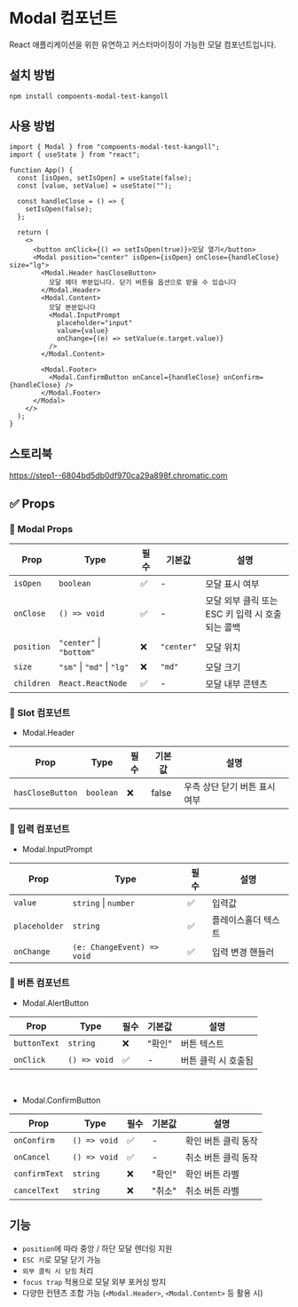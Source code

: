 # Modal 컴포넌트

React 애플리케이션을 위한 유연하고 커스터마이징이 가능한 모달 컴포넌트입니다.

## 설치 방법

```bash
npm install compoents-modal-test-kangoll

```

## 사용 방법

```tsx
import { Modal } from "compoents-modal-test-kangoll";
import { useState } from "react";

function App() {
  const [isOpen, setIsOpen] = useState(false);
  const [value, setValue] = useState("");

  const handleClose = () => {
    setIsOpen(false);
  };

  return (
    <>
      <button onClick={() => setIsOpen(true)}>모달 열기</button>
      <Modal position="center" isOpen={isOpen} onClose={handleClose} size="lg">
        <Modal.Header hasCloseButton>
          모달 헤더 부분입니다. 닫기 버튼을 옵션으로 받을 수 있습니다
        </Modal.Header>
        <Modal.Content>
          모달 본분입니다
          <Modal.InputPrompt
            placeholder="input"
            value={value}
            onChange={(e) => setValue(e.target.value)}
          />
        </Modal.Content>

        <Modal.Footer>
          <Modal.ConfirmButton onCancel={handleClose} onConfirm={handleClose} />
        </Modal.Footer>
      </Modal>
    </>
  );
}
```

## 스토리북

https://step1--6804bd5db0df970ca29a898f.chromatic.com

## ✅ Props

### 🧾 Modal Props

| Prop       | Type                       | 필수 | 기본값     | 설명                                             |
| ---------- | -------------------------- | ---- | ---------- | ------------------------------------------------ |
| `isOpen`   | `boolean`                  | ✅   | -          | 모달 표시 여부                                   |
| `onClose`  | `() => void`               | ✅   | -          | 모달 외부 클릭 또는 ESC 키 입력 시 호출되는 콜백 |
| `position` | `"center"` \| `"bottom"`   | ❌   | `"center"` | 모달 위치                                        |
| `size`     | `"sm"` \| `"md"` \| `"lg"` | ❌   | `"md"`     | 모달 크기                                        |
| `children` | `React.ReactNode`          | ✅   | -          | 모달 내부 콘텐츠                                 |

### 🧱 Slot 컴포넌트

- Modal.Header

| Prop             | Type      | 필수 | 기본값 | 설명                          |
| ---------------- | --------- | ---- | ------ | ----------------------------- |
| `hasCloseButton` | `boolean` | ❌   | false  | 우측 상단 닫기 버튼 표시 여부 |

### 🔡 입력 컴포넌트

- Modal.InputPrompt

| Prop          | Type                       | 필수 | 설명                |
| ------------- | -------------------------- | ---- | ------------------- |
| `value`       | `string` \| `number`       | ✅   | 입력값              |
| `placeholder` | `string`                   | ✅   | 플레이스홀더 텍스트 |
| `onChange`    | `(e: ChangeEvent) => void` | ✅   | 입력 변경 핸들러    |

### 🧰 버튼 컴포넌트

- Modal.AlertButton

| Prop         | Type         | 필수 | 기본값 | 설명                |
| ------------ | ------------ | ---- | ------ | ------------------- |
| `buttonText` | `string`     | ❌   | "확인" | 버튼 텍스트         |
| `onClick`    | `() => void` | ✅   | -      | 버튼 클릭 시 호출됨 |

<br/>

- Modal.ConfirmButton

| Prop          | Type         | 필수 | 기본값 | 설명                |
| ------------- | ------------ | ---- | ------ | ------------------- |
| `onConfirm`   | `() => void` | ✅   | -      | 확인 버튼 클릭 동작 |
| `onCancel`    | `() => void` | ✅   | -      | 취소 버튼 클릭 동작 |
| `confirmText` | `string`     | ❌   | "확인" | 확인 버튼 라벨      |
| `cancelText`  | `string`     | ❌   | "취소" | 취소 버튼 라벨      |

## 기능

- `position`에 따라 중앙 / 하단 모달 렌더링 지원
- `ESC 키`로 모달 닫기 가능
- `외부 클릭 시 닫힘` 처리
- `focus trap` 적용으로 모달 외부 포커싱 방지
- 다양한 컨텐츠 조합 가능 (`<Modal.Header>`, `<Modal.Content>` 등 활용 시)

